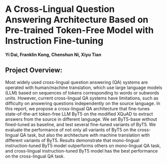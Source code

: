 # A Cross-Lingual Question Answering Architecture Based on Pre-trained Token-Free Model with Instruction Fine-tuning
**Yi Dai, Franklin Kong, Chenshun Ni, Xiyu Tian**

## Project Overview:
Most widely used cross-lingual question answering (QA) systems are operated with human/machine translation, which use large language models (LLM) based on sequences of tokens corresponding to words or subwords units. 
However, current cross-lingual QA systems have limitations, such as difficulty on answering questions independently on the source language.
In this report, we propose a cross-lingual QA architecture that fine-tunes state-of-the-art token-free LLM ByT5 on the modified XQuAD to extract answers from the source in different language. 
We set ByT5-base without fined-tuned as baseline, and test several fine-tuned variants of ByT5. We evaluate the performance of not only all variants of ByT5 on the cross-lingual QA task, but also the architecture with machine translation with different variants of ByT5. Results demonstrate that mono-lingual instruction-tuned ByT5 model outperforms others on mono-lingual QA task, and cross-lingual instruction-tuned ByT5 model has the best performance on the cross-lingual QA task.
